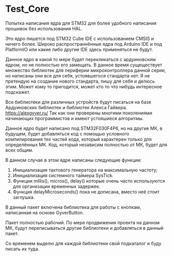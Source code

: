 # Test_Core
Попытка написания ядра для STM32 для более удобного написания прошивок без использования HAL.

Это ядро пишется под STM32 Cube IDE с использованием CMSIS и ничего более.
Широко распространнённые ядра под Arduino IDE и под PlatformIO или какие либо другие IDE здесь применяться не будут.

Данное ядро в какой то мере будет перекликаться с ардуиновским ядром, но не полностью его замещать.
В данное время сущеществует множество библиотек для периферии микроконтроллера данной серии, но написаны они все для себя, устоявшегося стандарта нет.
Я не претендую на создание нового стандарта, пишу для себя и делюсь этим. Может кому то пригодится, может кто то что нибудь интересное подскажет.

Все библиотеки для различных устройств будут писаться на базе Ардуиновских библиотек и библиотек Алекса Гайвера. https://alexgyver.ru/
Так как они проверены многими поколениями начинающих программистов и имеют устояшиеся алгоритмы.

Данное ядро будет написано под STM32F030F4P6, но на другие МК, в будущем, будет добавляться код с помощью условного компилирования тех частей кода,
который характерен только для определённых МК. Код, который независим полностью от МК, будет для всех общим.

В данном случае в этом ядре написаны следующие функции:
1. Инициализация тактового генератора на максимальную частоту;
2. Инициализация системного таймера SysTick.
3. Функции millis(), micros(), delay() которые очень часто используются для организации временных задержек.
4. Функция delayMicroseconds() пока не дописана, вместо неё стоит заглушка.

В данный пакет включена библиотека для работы с кнопкам, написанная на основе GyverButton.

Пакет полностью рабочий.
По мере продвижения проекта на данном МК, будут переписываться другие библиотеки и добавляться в данный пакет.

Со временем выделю для каждой библиотеки свой подкаталог и буду писать их туда.

